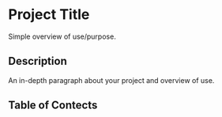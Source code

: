 # Project Title

Simple overview of use/purpose.

## Description

An in-depth paragraph about your project and overview of use.

## Table of Contects
